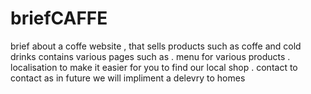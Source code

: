 # briefCAFFE

brief about a coffe website , that sells products such as coffe and cold drinks
contains various pages such as 
. menu for various products
. localisation to make it easier for you to find our local shop
. contact to contact as in future we will impliment a delevry to homes
